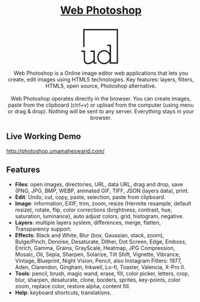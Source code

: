 <h1 align="center"><a href="http://photoshop.umamaheswarid.com/" target="_blank">Web Photoshop</a></h1>
<p align="center">
  <img src="/images/ud-logo.png" alt="Uma Website Logo" width="120px" height="120px"/>
  <br>
  Web Photoshop is a Online image editor web applications that lets you create, edit images using HTML5 technologies. Key features: layers, filters, HTML5, open source, Photoshop alternative. <br> <br> Web Photoshop operates directly in the browser. You can create images, paste from the clipboard (ctrl+v) or upload from the computer (using menu or drag & drop). Nothing will be sent to any server. Everything stays in your browser.
</p>

## Live Working Demo 

http://photoshop.umamaheswarid.com/


## Features

- **Files**: open images, directories, URL, data URL, drag and drop, save (PNG, JPG, BMP, WEBP, animated GIF, TIFF, JSON 
(layers data), print.
- **Edit**: Undo, cut, copy, paste, selection, paste from clipboard.
- **Image**: information, EXIF, trim, zoom, resize (Hermite resample, default resize), rotate, flip, 
color corrections (brightness, contrast, hue, saturation, luminance), auto adjust colors, grid, histogram, negative.
- **Layers**: multiple layers system, differences, merge, flatten, Transparency support.
- **Effects**: Black and White, Blur (box, Gaussian, stack, zoom), Bulge/Pinch, Denoise, Desaturate, Dither, Dot Screen, 
Edge, Emboss, Enrich, Gamma, Grains, GrayScale, Heatmap, JPG Compression, Mosaic, Oil, Sepia, Sharpen, Solarize, 
Tilt Shift, Vignette, Vibrance, Vintage, Blueprint, Night Vision, Pencil, also Instagram Filters: 1977, Aden, Clarendon, 
Gingham, Inkwell, Lo-fi, Toaster, Valencia, X-Pro II.
- **Tools**: pencil, brush, magic wand, erase, fill, color picker, letters, crop, blur, sharpen, desaturate, clone,
 borders, sprites, key-points, color zoom, replace color, restore alpha, content fill.
- **Help**: keyboard shortcuts, translations.